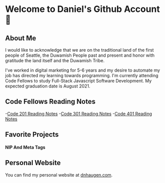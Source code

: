 # Welcome to Daniel's Github Account :triumph:
## About Me 
I would like to acknowledge that we are on the traditional land of the first people of Seattle, the Duwamish People past and present and honor with gratitude the land itself and the Duwamish Tribe.

I've worked in digital marketing for 5-6 years and my desire to automate my job has directed my learning towards programming. I'm currently attending Code Fellows to study Full-Stack Javascript Software Development. My expected graduation date is August 2021. 

## Code Fellows Reading Notes
-[Code 201 Reading Notes](201-reading-notes.md)
-[Code 301 Reading Notes](301-reading-notes.md)
-[Code 401 Reading Notes](401-reading-notes.md)

## Favorite Projects

#### NlP And Meta Tags

## Personal Website
You can find my personal website at [dnhaugen.com](https://www.dnhaugen.com).
